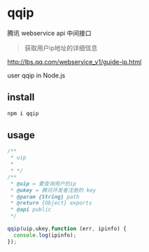 # qqip

腾讯 webservice api 中间接口 

>获取用户ip地址的详细信息

http://lbs.qq.com/webservice_v1/guide-ip.html

user qqip in Node.js



## install

```bash
npm i qqip
```

## usage

```js
/**
 * uip
 * 
 * */
/**
 * @uip = 要查询用户的ip
 * @ukey = 腾讯开发者注册的 key
 * @param {String} path
 * @return {Object} exports
 * @api public
 */

qqip(uip,ukey,function (err, ipinfo) {
  console.log(ipinfo); 
});
```

